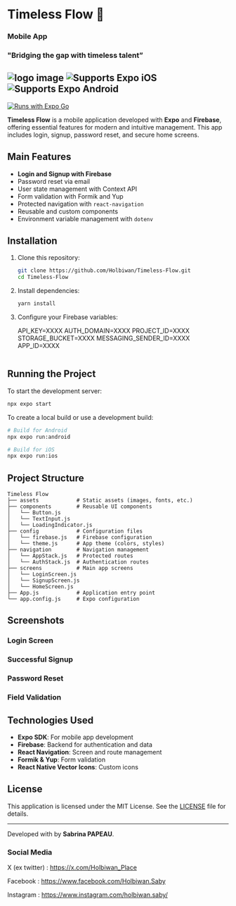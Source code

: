 # Timeless Flow  🚀
### Mobile App

### **"Bridging the gap with timeless talent”**

![logo image](https://zupimages.net/up/25/02/dn9f.png)
![Supports Expo iOS](https://img.shields.io/badge/iOS-4630EB.svg?style=flat-square&logo=APPLE&labelColor=999999&logoColor=fff)
![Supports Expo Android](https://img.shields.io/badge/Android-4630EB.svg?style=flat-square&logo=ANDROID&labelColor=A4C639&logoColor=fff)  
-
[![Runs with Expo Go](https://img.shields.io/badge/Runs%20with%20Expo%20Go-4630EB.svg?style=flat-square&logo=EXPO&labelColor=f3f3f3&logoColor=000)](https://expo.dev/client)

**Timeless Flow** is a mobile application developed with **Expo** and **Firebase**, offering essential features for modern and intuitive management. This app includes login, signup, password reset, and secure home screens.

## Main Features

- **Login and Signup with Firebase**
- Password reset via email
- User state management with Context API
- Form validation with Formik and Yup
- Protected navigation with `react-navigation`
- Reusable and custom components
- Environment variable management with `dotenv`

## Installation

1. Clone this repository:
   ```bash
   git clone https://github.com/Holbiwan/Timeless-Flow.git
   cd Timeless-Flow
   ```

2. Install dependencies:
   ```bash
   yarn install
   ```

3. Configure your Firebase variables:
  
     API_KEY=XXXX
     AUTH_DOMAIN=XXXX
     PROJECT_ID=XXXX
     STORAGE_BUCKET=XXXX
     MESSAGING_SENDER_ID=XXXX
     APP_ID=XXXX
     ```

## Running the Project

To start the development server:
```bash
npx expo start
```

To create a local build or use a development build:
```bash
# Build for Android
npx expo run:android

# Build for iOS
npx expo run:ios
```

## Project Structure

```plaintext
Timeless Flow
├── assets            # Static assets (images, fonts, etc.)
├── components        # Reusable UI components
│   └── Button.js
│   └── TextInput.js
│   └── LoadingIndicator.js
├── config            # Configuration files
│   └── firebase.js   # Firebase configuration
│   └── theme.js      # App theme (colors, styles)
├── navigation        # Navigation management
│   └── AppStack.js   # Protected routes
│   └── AuthStack.js  # Authentication routes
├── screens           # Main app screens
│   └── LoginScreen.js
│   └── SignupScreen.js
│   └── HomeScreen.js
├── App.js            # Application entry point
└── app.config.js     # Expo configuration
```

## Screenshots

### Login Screen


### Successful Signup


### Password Reset


### Field Validation


## Technologies Used

- **Expo SDK**: For mobile app development
- **Firebase**: Backend for authentication and data
- **React Navigation**: Screen and route management
- **Formik & Yup**: Form validation
- **React Native Vector Icons**: Custom icons

## License

This application is licensed under the MIT License. See the [LICENSE](./LICENSE) file for details.

---

Developed with by **Sabrina PAPEAU**.

### Social Media

X (ex twitter)   : <https://x.com/Holbiwan_Place> 

Facebook         : <https://www.facebook.com/Holbiwan.Saby> 

Instagram        : <https://www.instagram.com/holbiwan.saby/> 
